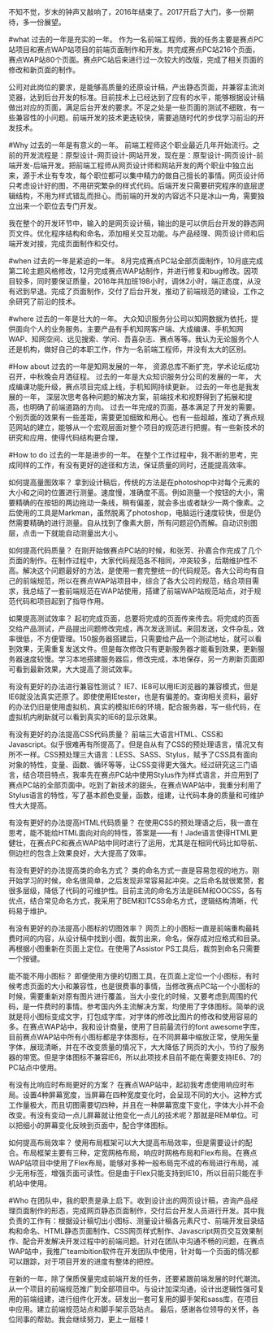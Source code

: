 不知不觉，岁末的钟声又敲响了，2016年结束了。2017开启了大门，多一份期待，多一份展望。

#what
过去的一年是充实的一年。
作为一名前端工程师，我的任务主要是赛点PC站项目和赛点WAP站项目的前端页面制作和开发。共完成赛点PC站216个页面，赛点WAP站80个页面。赛点PC站后来进行过一次较大的改版，完成了相关页面的修改和新页面的制作。

公司对此岗位的要求，是能够高质量的还原设计稿，产出静态页面，并兼容主流浏览器，达到后台开发的标准。目前技术上已经达到了应有的水平，能够根据设计稿做出对应的页面，满足后台开发的要求。不足之处是一些页面的测试不细致，有一些兼容性的小问题。前端开发的技术更迭较快，需要追随时代的步伐学习前沿的开发技术。

#Why
过去的一年是有意义的一年。
前端工程师这个职业最近几年开始流行。之前的开发流程是：原型设计-网页设计-网站开发，现在是：原型设计-网页设计-前端开发-后端开发。把前端工程师从网页设计师和网站开发的两个职业中独立出来，源于术业有专攻，每个职位都可以集中精力的做自己擅长的事情。网页设计师只考虑设计好的图，不用研究繁杂的样式代码。后端开发只需要研究程序的底层逻辑结构，不用为样式错乱而担心。而前端的开发的内容远不只是冰山一角，需要独立出来一个职位去专门开发。

我在整个的开发环节中，输入的是网页设计稿，输出的是可以供后台开发的静态网页文件。优化程序结构和命名，添加相关交互功能。与产品经理、网页设计师和后端开发对接，完成页面制作和交付。

#when
过去的一年是紧迫的一年。
8月完成赛点PC站全部页面制作，10月底完成第二轮主题风格修改，12月完成赛点WAP站制作，并进行修复和bug修改。因项目较多，同时要保证质量，2016年共加班198小时，调休2小时，端正态度，从没有迟到早退。完成了页面制作，交付了后台开发，推动了前端规范的建设，工作之余研究了前沿的技术。

#where
过去的一年是壮大的一年。
大众知识服务分公司以知网数据为依托，提供面向个人的业务服务。主要产品有手机知网客户端、大成编课、手机知网WAP、知网空间、远见搜索、学问、吾喜杂志、赛点等等。我认为无论服务个人还是机构，做好自己的本职工作，作为一名前端工程师，并没有太大的区别。

#How about
过去的一年是知网发展的一年，
资源总库不断扩充，学术论坛成功召开，中秋晚会月洒征程。
过去的一年是大众知识服务分公司的发展的一年，
大成编课功能升级，赛点项目完成上线，手机知网持续更新。
过去的一年也是我发展的一年，
深层次思考各种问题的解决方案，前端技术和视野得到了拓展和提高，也明确了前端道路的方向。
过去一年完成的页面，基本满足了开发的需要。个别页面的效果有一些差距，需要更加细致和用心。也有一些超越，推动了赛点规范网站的建立，能够从一个宏观层面对整个项目的规范进行把握。有一些新技术的研究和应用，使得代码结构更合理，

#How to do
过去的一年是进步的一年。
在整个工作过程中，我不断的思考，完成同样的工作，有没有更好的途径和方法，保证质量的同时，还能提高效率。

如何提高量图效率？
拿到设计稿后，传统的方法是在photoshop中对每个元素的大小和之间的位置进行测量。速度慢，准确度不高。例如测量一个按钮的大小，需要精确的在按钮的两边拖动一条线，稍有偏差，就会多出或者缺少一两个像素。之后使用的工具是Markman，虽然脱离了photoshop，电脑运行速度较快，但是仍然需要精确的进行测量。自从找到了像素大厨，所有问题迎仍而解。自动识别图层，点击一下就能自动测量出大小。

如何提高代码质量？
在刚开始做赛点PC站的时候，和张芳、孙嘉合作完成了几个页面的制作。在制作过程中，大家代码规范各不相同，冲突较多，后期维护性不高。解决这个问题最好的方法，是使用一套完整统一的代码规范。各大公司均有自己的前端规范，所以在赛点WAP站项目中，综合了各大公司的规范，结合项目需求，我总结了一套前端规范在WAP站使用，搭建了前端WAP站规范站点，对于规范代码和项目起到了指导作用。

如果提高测试效率？
起初完成页面，总要将完成的页面传来传去。将完成的页面交给产品测试，产品提出问题修改完成，再次发送测试。来回发送，文件杂乱，效率很低，不方便管理。150服务器搭建后，只需要给产品一个测试地址，就可以看到效果，无需重复发送文件。但是每次修改只有更新服务器才能看到效果，更新服务器速度较慢。学习本地搭建服务器后，修改完成，本地保存，另一方刷新页面即可看到最新效果，大大提高了测试效率。

有没有更好的办法进行兼容性测试？
IE7、IE8可以用IE浏览器的兼容模式，但是IE6就没法真实还原了。即使使用IEtester，也是有偏差的。查询相关资料，最好的办法仍旧是使用虚拟机，真实的模拟IE6的环境，配合服务器，写一些代码，在虚拟机内刷新就可以看到真实的IE6的显示效果。

有没有更好的办法提高CSS代码质量？
前端三大语言HTML、CSS和Javascript。似乎很难再有所提高了。但是自从有了CSS的预处理语言，情况又有所不一样。CSS预处理三大语言：LESS、SASS、Stylus，赋予了CSS具有面向对象的特性，变量、函数、循环等等，让CSS变得更大强大。经过研究这三门语言，结合项目特点，我率先在赛点PC站中使用Stylus作为样式语言，并应用到了赛点PC站的全部页面中。吃到了新技术的甜头，在赛点WAP站中，我重分利用了Stylus语言的特性，写了基本颜色变量，函数，组建，让代码本身的质量和可维护性大大提高。

有没有更好的办法提高HTML代码质量？
在使用CSS的预处理语之后，我一直在思考，能不能给HTML面向对向的特性，答案是——有！Jade语言使得HTML更健壮，在赛点PC和赛点WAP站中同时进行了运用，尤其是在相同代码比如导航、侧边栏的包含上效果良好，大大提高了效率。

有没有更好的办法提高类的命名方式？
类的命名方式一直是容易忽视的地方。刚开始学习的时候，命名很简单，之后发现非常容易起冲突。之后命名就很累赘，套很多层级，降低了代码的可维护性。目前主流的命名方法是BEM和OOCSS，各有优点，结合常见命名方式，我采用了BEM和ITCSS命名方式，逻辑结构清晰，代码易于维护。

有没有更好的办法提高小图标的切图效率？
网页上的小图标一直是前端重构最耗费时间的内容，从设计稿中找到小图，裁剪出来，命名，保存成对应格式和目录。再根据小图重新在页面上定位。在使用了Assistor PS工具后，裁剪到命名只需要一个按键。

能不能不用小图标？
即便使用方便的切图工具，在页面上定位一个小图标，有时候考虑页面的大小和兼容性，也是很费事的事情，当修改赛点PC站一个小图标的时候，需要重新对原有图片进行覆盖，当大小变化的时候，又要考虑到周围的代码，是一件费时的事情。参考国内外主流解决方案，均使用了字体图标。简单的说就是将小图标变成文字，打包成字库，对字体的修改比图片的修改和使用容易的多。在赛点WAP站中，我和设计商量，使用了目前最流行的font awesome字库，目前赛点WAP站中所有小图标都是字体图标，在不同屏幕中缩放正常，使用矢量字体，展现清晰，并在不改变质量的情况下，大大降低了网页的大小，节约了服务器的带宽。但是字体图标不兼容IE6，所以此项技术目前不能在需要支持IE6、7的PC站点中使用。

有没有比响应时布局更好的方案？
在赛点WAP站中，起初我考虑使用响应时布局。设置4种屏幕宽度，当屏幕在四种宽度变化时，会呈现不同的大小。这种方式工作量极大，而且切图需要切四种，并且在一种屏幕宽度下变化，字体大小并不会改变。有没有变动一点儿屏幕就让他变化一点儿的技术呢？那就是REM单位。可以把细小的屏幕变化反映到页面中，配合字体图标。

如何提高布局效率？
使用布局框架可以大大提高布局效率，但是需要设计的配合。布局框架主要有三种，定宽网格布局，响应时网格布局和Flex布局。在赛点WAP站项目中使用了Flex布局，能够对多种一般布局完不成的布局进行布局，减少无用标签，增强页面可读性。但是由于Flex只能支持到IE10，所以目前只能在手机站中使用。

#Who
在团队中，我的职责是承上启下。收到设计出的网页设计稿，咨询产品经理页面制作的形态，完成网页静态页面制作，交付后台开发人员进行开发。其中我负责的工作有：根据设计稿切出小图标、测量设计稿各元素尺寸、前端开发目录结构和命名、HTML静态页面制作、CSS网页样式制作、Javascript网页交互效果制作、配合开发解决开发过程中的前端问题。针对在团队中沟通不畅的问题，在赛点WAP站中，我推广teambition软件在开发团队中使用，针对每一个页面的情况都可以跟踪，对于项目开发的进度有整体的把控。

在新的一年，除了保质保量完成前端开发的任务，还要紧跟前端发展的时代潮流。从一个项目的前端规范推广到全部项目中。与设计加深沟通，设计出逻辑性强可复用的前端组建，进行组件化开发。研发出一套可复用的脚手架和sass库，在项目中应用。建立前端规范站点和脚手架示范站点。
最后，感谢各位领导的关怀，各位同事的帮助。我会继续努力，更上一层楼！